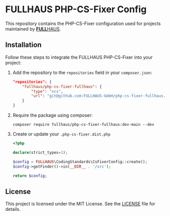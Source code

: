 # FULLHAUS PHP-CS-Fixer Config

This repository contains the PHP-CS-Fixer configuration used for projects maintained by [**FULL**HAUS](https://www.fullhaus.de/).

## Installation

Follow these steps to integrate the FULLHAUS PHP-CS-Fixer into your project:

1. Add the repository to the `repositories` field in your `composer.json`:
    ```json
    "repositories": {
        "fullhaus/php-cs-fixer-fullhaus": {
            "type": "vcs",
            "url": "git@github.com:FULLHAUS-GmbH/php-cs-fixer-fullhaus.git"
        }
    }
    ```

2. Require the package using composer:
    ```shell
    composer require fullhaus/php-cs-fixer-fullhaus:dev-main --dev
    ```

3. Create or update your `.php-cs-fixer.dist.php`
    ```php
   <?php

    declare(strict_types=1);

    $config = FULLHAUS\CodingStandards\CsFixerConfig::create();
    $config->getFinder()->in(__DIR__ . '/src');

    return $config;
    ```

## License

This project is licensed under the MIT License. See the [LICENSE](LICENSE) file for details.
